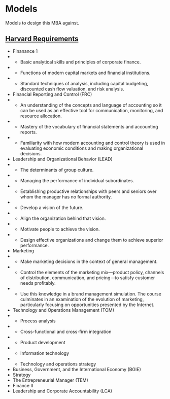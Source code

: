 
# Models
Models to design this MBA against.

## [Harvard Requirements](http://www.hbs.edu/mba/academic-experience/curriculum/Pages/required-curriculum.aspx)
- Finanance 1
- - Basic analytical skills and principles of corporate finance.
- - Functions of modern capital markets and financial institutions.
- - Standard techniques of analysis, including capital budgeting, discounted cash flow valuation, and risk analysis.
- Financial Reporting and Control (FRC)
- - An understanding of the concepts and language of accounting so it can be used as an effective tool for communication, monitoring, and resource allocation.
- - Mastery of the vocabulary of financial statements and accounting reports.
- - Familiarity with how modern accounting and control theory is used in evaluating economic conditions and making organizational decisions.
- Leadership and Organizational Behavior (LEAD)
- - The determinants of group culture.
- - Managing the performance of individual subordinates.
- - Establishing productive relationships with peers and seniors over whom the manager has no formal authority.
- - Develop a vision of the future.
- - Align the organization behind that vision.
- - Motivate people to achieve the vision.
- - Design effective organizations and change them to achieve superior performance.
- Marketing
- - Make marketing decisions in the context of general management.
- - Control the elements of the marketing mix—product policy, channels of distribution, communication, and pricing—to satisfy customer needs profitably.
- - Use this knowledge in a brand management simulation. The course culminates in an examination of the evolution of marketing, particularly focusing on opportunities presented by the Internet.
- Technology and Operations Management (TOM)
- - Process analysis
- - Cross-functional and cross-firm integration
- - Product development
- - Information technology
- - Technology and operations strategy
- Business, Government, and the International Economy (BGIE)
- Strategy
- The Entrepreneurial Manager (TEM)
- Finance II
- Leadership and Corporate Accountability (LCA)
